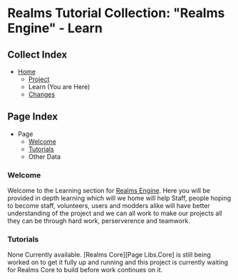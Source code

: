 [Page]:https://github.com/Ancient-Majik-Tech/Social.Wiki.Libs.Engine/blob/main/Learn/Learn_Home.md

[Page Home]:link
[Page Project Home]:link
[Page Changes Home]:link

[Sec Welcome]:link
[Sec Tuts]:link

# Realms Tutorial Collection: "Realms Engine" - Learn

## Collect Index

- [Home][Page Home]
	- [Project][Page Project Home]
	- Learn (You are Here)
	- [Changes][Page Changes Home]

## Page Index

- Page
	- [Welcome][Sec Welcome]
	- [Tutorials][Sec Tuts]
	- Other Data

### Welcome

Welcome to the Learning section for [Realms Engine][Page Home]. Here you will be provided in depth learning which will we home will help Staff, people hoping to become staff, volunteers, users and modders alike will have better understanding of the project and we can all work to make our projects all they can be through hard work, perserverence and teamwork.

### Tutorials

None Currently available. [Realms Core][Page Libs.Core] is still being worked on to get it fully up and running and this project is currently waiting for Realms Core to build before work continues on it.